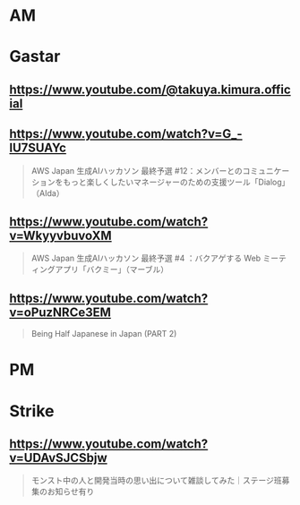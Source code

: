 # AM
# Gastar

## https://www.youtube.com/@takuya.kimura.official

## https://www.youtube.com/watch?v=G_-lU7SUAYc

>  AWS Japan 生成AIハッカソン 最終予選 #12：メンバーとのコミュニケーションをもっと楽しくしたいマネージャーのための支援ツール「Dialog」（AIda）

## https://www.youtube.com/watch?v=WkyyvbuvoXM

> AWS Japan 生成AIハッカソン 最終予選 #4 ：バクアゲする Web ミーティングアプリ「バクミー」（マーブル）

## https://www.youtube.com/watch?v=oPuzNRCe3EM

> Being Half Japanese in Japan (PART 2) 

# PM
# Strike

## https://www.youtube.com/watch?v=UDAvSJCSbjw

> モンスト中の人と開発当時の思い出について雑談してみた｜ステージ班募集のお知らせ有り 
